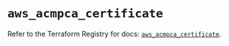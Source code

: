 # `aws_acmpca_certificate`

Refer to the Terraform Registry for docs: [`aws_acmpca_certificate`](https://registry.terraform.io/providers/hashicorp/aws/6.17.0/docs/resources/acmpca_certificate).
